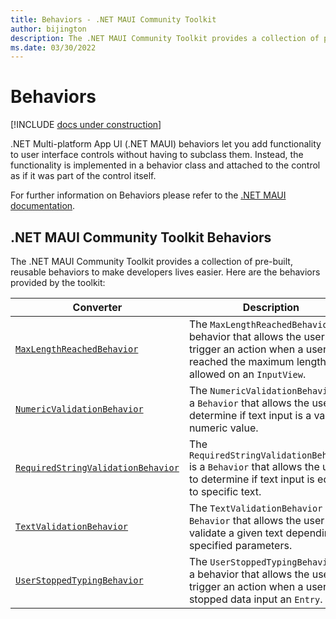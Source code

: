 ```yaml
---
title: Behaviors - .NET MAUI Community Toolkit
author: bijington
description: The .NET MAUI Community Toolkit provides a collection of pre-built, reusable behaviors to make developers lives easier.
ms.date: 03/30/2022
---
```


# Behaviors

[!INCLUDE [docs under construction](../includes/preview-note.md)]

.NET Multi-platform App UI (.NET MAUI) behaviors let you add functionality to user interface controls without having to subclass them. Instead, the functionality is implemented in a behavior class and attached to the control as if it was part of the control itself.

For further information on Behaviors please refer to the [.NET MAUI documentation](/dotnet/maui/fundamentals/behaviors).

## .NET MAUI Community Toolkit Behaviors

The .NET MAUI Community Toolkit provides a collection of pre-built, reusable behaviors to make developers lives easier. Here are the behaviors provided by the toolkit:

| Converter | Description |
| --------- | ----------- |
| [`MaxLengthReachedBehavior`](maximum-length-reached-behavior.md) | The `MaxLengthReachedBehavior` is a behavior that allows the user to trigger an action when a user has reached the maximum length allowed on an `InputView`. |
| [`NumericValidationBehavior`](numeric-validation-behavior.md) | The `NumericValidationBehavior` is a `Behavior` that allows the user to determine if text input is a valid numeric value. |
| [`RequiredStringValidationBehavior`](required-string-validation-behavior.md) | The `RequiredStringValidationBehavior` is a `Behavior` that allows the user to determine if text input is equal to specific text. |
| [`TextValidationBehavior`](text-validation-behavior.md) | The `TextValidationBehavior` is a `Behavior` that allows the user to validate a given text depending on specified parameters. |
| [`UserStoppedTypingBehavior`](user-stopped-typing-behavior.md) | The `UserStoppedTypingBehavior` is a behavior that allows the user to trigger an action when a user has stopped data input an `Entry`. |
